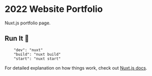 # 2022 Website Portfolio

Nuxt.js portfolio page.

## Run It 👟
```
    "dev": "nuxt"
    "build": "nuxt build"
    "start": "nuxt start"
```

For detailed explanation on how things work, check out [Nuxt.js docs](https://nuxtjs.org).
